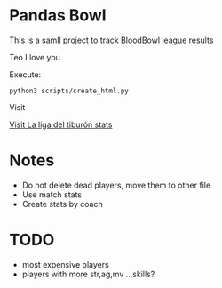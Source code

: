 # Pandas Bowl

This is a samll project to track BloodBowl league results

Teo I love you

Execute:

`python3 scripts/create_html.py`

Visit

[Visit La liga del tiburón stats](https://isakigus.github.io/pandas_bowl/)


# Notes

* Do not delete dead players, move them to other file
* Use match stats
* Create stats by coach

# TODO

* most expensive players
* players with more str,ag,mv ...skills?
